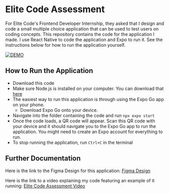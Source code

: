 # Elite Code Assessment
For Elite Code's Frontend Developer Internship, they asked that I design and code a small multiple choice application that can be used  to test users on coding concepts. This repository contains the code for the application I made. I use React Native to code the application and Expo to run it. See the instructions below for how to run the application yourself.

[![DEMO]()](https://raw.githubusercontent.com/juliahay/EliteCode-Assessment/master/Video/AppDemoShort.mp4)

## How to Run the Application
- Download this code
- Make sure Node.js is installed on your computer. You can download that [here](https://nodejs.org/en)
- The easiest way to run this application is through using the Expo Go app on your phone. 
    - Download Expo Go onto your device.
- Navigate into the folder containing the code and run `npx expo start`
- Once the code loads, a QR code will appear. Scan this QR code with your device and it should navigate you to the Expo Go app to run the application. You might need to create an Expo account for everything to run. 
- To stop running the application, run `Ctrl+C` in the terminal

## Further Documentation
Here is the link to the Figma Design for this application: [Figma Design](https://www.figma.com/design/AyGoSIMHrJl6l4nYVA2oYM/EliteCode-Assessment?node-id=0-1&t=Rk7zdGtq66cujH2U-1)

Here is the link to a video explaining my code featuring an example of it running: [Elite Code Assessment Video](https://www.youtube.com/watch?v=3OQA-mOS30s)
